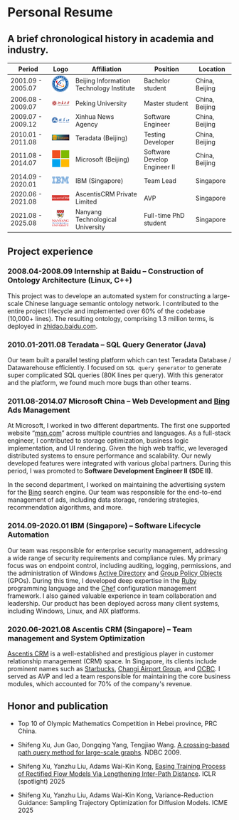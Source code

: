 # Personal Resume

## A brief chronological history in academia and industry.

| Period            | Logo                                      | Affiliation                              | Position                     | Location       |
|-------------------|-------------------------------------------|------------------------------------------|------------------------------|----------------|
| 2001.09 - 2005.07 | <img src="./logo/biti.png" width=50>      | Beijing Information Technology Institute | Bachelor student             | China, Beijing |
| 2006.08 - 2009.07 | <img src="./logo/pku.png" width=50>       | Peking University                        | Master student               | China, Beijing |
| 2009.07 - 2009.12 | <img src="./logo/xhs.png" width=50>       | Xinhua News Agency                       | Software Engineer            | China, Beijing |
| 2010.01 - 2011.08 | <img src="./logo/teradata.png" width=50>  | Teradata (Beijing)                       | Testing Developer            | China, Beijing |
| 2011.08 - 2014.07 | <img src="./logo/ms.png" width=50>        | Microsoft (Beijing)                      | Software Develop Engineer II | China, Beijing |
| 2014.09 - 2020.01 | <img src="./logo/ibm.png" width=50>       | IBM (Singapore)                          | Team Lead                    | Singapore      |
| 2020.06 - 2021.08 | <img src="./logo/ascentis.png" width=50>  | AscentisCRM Private Limited              | AVP                          | Singapore      |
| 2021.08 - 2025.08 | <img src="./logo/ntu.png" width=50>       | Nanyang Technological University         | Full-time PhD student        | Singapore      |


## Project experience
### 2008.04-2008.09 Internship at Baidu – Construction of Ontology Architecture (Linux, C++)
This project was to develope an automated system for constructing a large-scale Chinese language semantic ontology network. 
I contributed to the entire project lifecycle and implemented over 60% of the codebase (10,000+ lines). 
The resulting ontology, comprising 1.3 million terms, is deployed in [zhidao.baidu.com](https://zhidao.baidu.com/).

### 2010.01-2011.08	Teradata – SQL Query Generator (Java)
Our team built a parallel testing platform which can test Teradata Database / Datawarehouse efficiently. 
I focused on ``SQL query generator`` to generate super complicated SQL queries (80K lines per query). 
With this generator and the platform, we found much more bugs than other teams. 

### 2011.08-2014.07	Microsoft China – Web Development and [Bing](https://www.bing.com/) Ads Management 
At Microsoft, I worked in two different departments. 
The first one supported website “[msn.com](https://www.msn.com/en-sg)” across multiple countries and languages. 
As a full-stack engineer, I contributed to storage optimization, business logic implementation, and UI rendering. 
Given the high web traffic, we leveraged distributed systems to ensure performance and scalability.
Our newly developed features were integrated with various global partners. 
During this period, I was promoted to **Software Development Engineer II (SDE II)**. 

In the second department, I worked on maintaining the advertising system for the [Bing](https://www.bing.com/) search engine. 
Our team was responsible for the end-to-end management of ads, including data storage, rendering strategies, recommendation algorithms, and more.

### 2014.09-2020.01	IBM (Singapore) – Software Lifecycle Automation
Our team was responsible for enterprise security management, addressing a wide range of security requirements and compliance rules.
My primary focus was on endpoint control, including auditing, logging, permissions, 
and the administration of Windows [Active Directory](https://en.wikipedia.org/wiki/Active_Directory) 
and [Group Policy Objects](https://en.wikipedia.org/wiki/Group_Policy) (GPOs).
During this time, I developed deep expertise in the [Ruby](https://www.ruby-lang.org/en/) programming language 
and the [Chef](https://docs.chef.io/) configuration management framework. 
I also gained valuable experience in team collaboration and leadership.
Our product has been deployed across many client systems, including Windows, Linux, and AIX platforms. 

### 2020.06-2021.08	Ascentis CRM (Singapore) – Team management and System Optimization
[Ascentis CRM](https://corp.ascentis.com.sg/ascentis-crm/) is a well-established and prestigious player in customer relationship management (CRM) space. 
In Singapore, its clients include prominent names such as [Starbucks](https://www.starbucks.com.sg/), 
[Changi Airport Group](https://www.changiairport.com/), and [OCBC](https://www.ocbc.com/). 
I served as AVP and led a team responsible for maintaining the core business modules, which accounted for 70% of the company's revenue.

## Honor and publication
- Top 10 of Olympic Mathematics Competition in Hebei province, PRC China.

- Shifeng Xu, Jun Gao, Dongqing Yang, Tengjiao Wang. [A crossing-based path query method for large-scale graphs](https://xueshu.baidu.com/usercenter/paper/show?paperid=447c27de516ac3488bec12280d681499&site=xueshu_se). NDBC 2009.

- Shifeng Xu, Yanzhu Liu, Adams Wai-Kin Kong, [Easing Training Process of Rectified Flow Models Via Lengthening Inter-Path Distance](https://openreview.net/forum?id=RaR3ETzyKp). ICLR (spotlight) 2025

- Shifeng Xu, Yanzhu Liu, Adams Wai-Kin Kong, Variance-Reduction Guidance: Sampling Trajectory Optimization for Diffusion Models. ICME 2025
